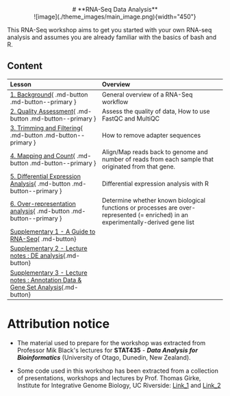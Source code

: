 <center>
# **RNA-Seq Data Analysis**
</center>

<center>
![image](./theme_images/main_image.png){width="450"}
</center>

This RNA-Seq workshop aims to get you started with your own RNA-seq analysis and assumes you are already familiar with the basics of bash and R.

## Content

| **Lesson**                                         | **Overview** | 
|:---------------------------------------------------|:-------------|
|[1. Background](./1_background.md){ .md-button .md-button--primary } | General overview of a RNA-Seq workflow |
|[2. Quality Assessment](./2_qualityassessment.md){ .md-button .md-button--primary }|Assess the quality of data, How to use FastQC and MultiQC|
|[3. Trimming and Filtering](./3_trimmingfiltering.md){ .md-button .md-button--primary }| How to remove adapter sequences |
|[4. Mapping and Count](./4_mappingANDcount.md){ .md-button .md-button--primary }| Align/Map reads back to genome and number of reads from each sample that originated from that gene.|
|[5. Differential Expression Analysis](./5_rnaseq-diffexp.md){ .md-button .md-button--primary }|Differential expression analysis with R|
|[6. Over-representation analysis](./6_over-representation_analysis.md){ .md-button .md-button--primary }|Determine whether known biological functions or processes are over-represented (= enriched) in an experimentally-derived gene list|
|[Supplementary 1 - A Guide to RNA-Seq](./supp_1.md){ .md-button}||
|[Supplementary 2 - Lecture notes : DE analysis](./supp_2.md){.md-button}||
|[Supplementary 3 - Lecture notes : Annotation Data & Gene Set Analysis](./supp_3.md){.md-button}||



# Attribution notice
  
- The material used to prepare for the workshop was extracted from Professor Mik Black's lectures for **STAT435** - ***Data Analysis for Bioinformatics*** (University of Otago, Dunedin, New Zealand).

- Some code used in this workshop has been extracted from a collection of presentations, workshops and lectures by Prof. Thomas Girke, Institute for Integrative Genome Biology, UC Riverside: <a href="http://girke.bioinformatics.ucr.edu/">Link_1</a> and <a href="http://faculty.ucr.edu/~tgirke/HTML_Presentations/Manuals/MCBIOS2015/Rrnaseq/Rrnaseq.pdf">Link_2</a>
